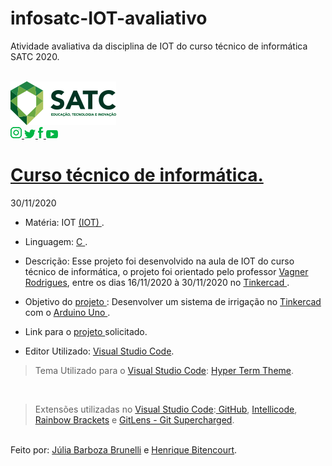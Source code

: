 # infosatc-IOT-avaliativo
Atividade avaliativa da disciplina de IOT do curso técnico de informática SATC 2020.

<br><a href="https://web.satc.edu.br/">
<img src="./public/images/logo.png">
<br>
<a href="https://www.instagram.com/satceducacao//">
<img src="./public/images/instagram.png">
</a>
<a href="https:https://twitter.com/satceducacao">
<img src="./public/images/twitter.png">
</a>
<a href="https://www.facebook.com/satceducacao">
<img src="./public/images/facebook.png">
</a>
<a href="https://www.youtube.com/user/satcweb">
<img src="./public/images/you.png">
</a>
# <a href="https://www.instagram.com/infosatc/"> Curso técnico de informática.</a>
 30/11/2020



 * Matéria: IOT  <a href="https://www.oracle.com/br/internet-of-things/"> 
 (IOT)
</a>.

* Linguagem: <a href="https://www.inf.pucrs.br/~pinho/LaproI/IntroC/IntroC.htm"> 
 C 
 </a>.

* Descrição: Esse projeto foi desenvolvido na aula de IOT do curso técnico de informática, o projeto foi orientado pelo professor <a href="https://www.instagram.com/professor.vagner/"> Vagner Rodrigues</a>, entre os dias 16/11/2020 à 30/11/2020 no <a href="https://www.tinkercad.com/"> Tinkercad </a>.

* Objetivo do <a href="https://github.com/Mikix30/infosatc-IOT-avaliativo"> projeto 
</a>: Desenvolver um sistema de irrigação no <a href="https://www.tinkercad.com/"> Tinkercad </a> com o <a href="https://www.arduino.cc/"> Arduino Uno </a>.

* Link para o <a href="https://github.com/Mikix30/infosatc-IOT-avaliativo"> projeto 
</a>solicitado.

* Editor Utilizado: <a href="https://code.visualstudio.com/"> Visual Studio Code</a>.
> Tema Utilizado para o <a href="https://code.visualstudio.com/"> Visual Studio Code</a>: <a href="https://marketplace.visualstudio.com/items?itemName=hsnazar.hyper-term-theme"> Hyper Term Theme</a>.

<br>

> Extensões utilizadas no <a href="https://code.visualstudio.com/"> Visual Studio Code</a>:<a href="https://marketplace.visualstudio.com/items?itemName=KnisterPeter.vscode-github1"> GitHub</a>, <a href="https://marketplace.visualstudio.com/items?itemName=VisualStudioExptTeam.vscodeintellicode"> Intellicode</a>, <a href="https://marketplace.visualstudio.com/items?itemName=2gua.rainbow-brackets"> Rainbow Brackets</a> e  <a href="https://marketplace.visualstudio.com/items?itemName=eamodio.gitlens"> GitLens - Git Supercharged</a>.
 

<br>
Feito por:  <a href="https://www.instagram.com/jurumeia_/"> Júlia Barboza Brunelli</a> e <a href="https://www.instagram.com/henriquebtencourt._/">  Henrique Bitencourt</a>.

